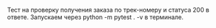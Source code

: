 ﻿Тест на проверку получения заказа по трек-номеру и статуса 200 в ответе. 
Запускаем через python -m pytest . -v  в терминале.
